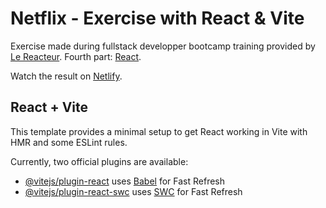 # Netflix - Exercise with React & Vite

Exercise made during fullstack developper bootcamp training provided by [Le Reacteur](https://www.lereacteur.io/).
Fourth part: [React](https://fr.legacy.reactjs.org/).

Watch the result on [Netlify](https://golden-pegasus-dc7b8c.netlify.app/).

## React + Vite

This template provides a minimal setup to get React working in Vite with HMR and some ESLint rules.

Currently, two official plugins are available:

- [@vitejs/plugin-react](https://github.com/vitejs/vite-plugin-react/blob/main/packages/plugin-react/README.md) uses [Babel](https://babeljs.io/) for Fast Refresh
- [@vitejs/plugin-react-swc](https://github.com/vitejs/vite-plugin-react-swc) uses [SWC](https://swc.rs/) for Fast Refresh
